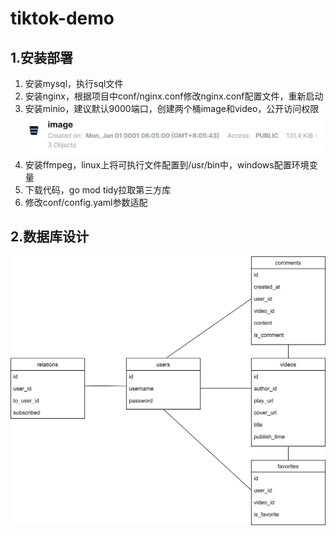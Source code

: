 # tiktok-demo
## 1.安装部署
1. 安装mysql，执行sql文件
2. 安装nginx，根据项目中conf/nginx.conf修改nginx.conf配置文件，重新启动
3. 安装minio，建议默认9000端口，创建两个桶image和video，公开访问权限
![img.png](_images/minio.png)
4. 安装ffmpeg，linux上将可执行文件配置到/usr/bin中，windows配置环境变量
5. 下载代码，go mod tidy拉取第三方库
6. 修改conf/config.yaml参数适配

## 2.数据库设计
![](_images/数据库表设计.png)